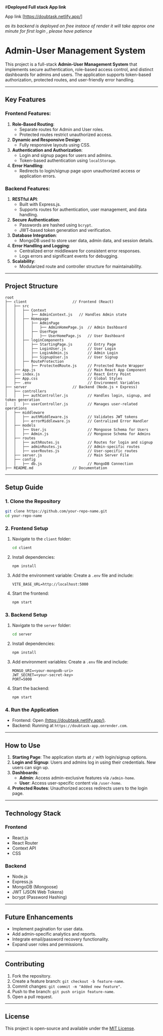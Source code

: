 
#**Deployed Full stack App link**

App link [https://doubtask.netlify.app/]

*as its backend is deployed on free instace of render it will take approx one minute for first login , please have patience* 

# **Admin-User Management System**

This project is a full-stack **Admin-User Management System** that implements secure authentication, role-based access control, and distinct dashboards for admins and users. The application supports token-based authorization, protected routes, and user-friendly error handling.

---

## **Key Features**

### **Frontend Features:**
1. **Role-Based Routing**:
   - Separate routes for Admin and User roles.
   - Protected routes restrict unauthorized access.
2. **Dynamic and Responsive Design**:
   - Fully responsive layouts using CSS.
3. **Authentication and Authorization**:
   - Login and signup pages for users and admins.
   - Token-based authentication using `localStorage`.
4. **Error Handling**:
   - Redirects to login/signup page upon unauthorized access or application errors.

### **Backend Features:**
1. **RESTful API**:
   - Built with Express.js.
   - Supports routes for authentication, user management, and data handling.
2. **Secure Authentication**:
   - Passwords are hashed using `bcrypt`.
   - JWT-based token generation and verification.
3. **Database Integration**:
   - MongoDB used to store user data, admin data, and session details.
4. **Error Handling and Logging**:
   - Centralized error middleware for consistent error responses.
   - Logs errors and significant events for debugging.
5. **Scalability**:
   - Modularized route and controller structure for maintainability.

---

## **Project Structure**

```
root
├── client                     // Frontend (React)
│   ├── src
│   │   ├── Context
│   │   │   ├── AdminContext.js   // Handles Admin state
│   │   ├── Homepage
│   │   │   ├── AdminPage
│   │   │   │   ├── AdminHomePage.js  // Admin Dashboard
│   │   │   ├── UserPage
│   │   │   │   ├── UserHomePage.js   // User Dashboard
│   │   ├── loginComponents
│   │   │   ├── StartingPage.js       // Entry Page
│   │   │   ├── LoginUser.js          // User Login
│   │   │   ├── LoginAdmin.js         // Admin Login
│   │   │   ├── SignupUser.js         // User Signup
│   │   ├── RouteProtection
│   │   │   ├── ProtectedRoute.js     // Protected Route Wrapper
│   ├── App.js                        // Main React App Component
│   ├── index.js                      // React Entry Point
│   ├── App.css                       // Global Styles
│   ├── .env                          // Environment Variables
├── server                     // Backend (Node.js + Express)
│   ├── controllers
│   │   ├── authController.js         // Handles login, signup, and token generation
│   │   ├── userController.js         // Manages user-related operations
│   ├── middleware
│   │   ├── authMiddleware.js         // Validates JWT tokens
│   │   ├── errorMiddleware.js        // Centralized Error Handler
│   ├── models
│   │   ├── User.js                   // Mongoose Schema for Users
│   │   ├── Admin.js                  // Mongoose Schema for Admins
│   ├── routes
│   │   ├── authRoutes.js             // Routes for login and signup
│   │   ├── adminRoutes.js            // Admin-specific routes
│   │   ├── userRoutes.js             // User-specific routes
│   ├── server.js                     // Main Server File
│   ├── config
│   │   ├── db.js                     // MongoDB Connection
├── README.md                  // Documentation
```

---

## **Setup Guide**

### **1. Clone the Repository**
```bash
git clone https://github.com/your-repo-name.git
cd your-repo-name
```

### **2. Frontend Setup**
1. Navigate to the `client` folder:
   ```bash
   cd client
   ```
2. Install dependencies:
   ```bash
   npm install
   ```
3. Add the environment variable:
   Create a `.env` file and include:
   ```plaintext
   VITE_BASE_URL=http://localhost:5000
   ```
4. Start the frontend:
   ```bash
   npm start
   ```

### **3. Backend Setup**
1. Navigate to the `server` folder:
   ```bash
   cd server
   ```
2. Install dependencies:
   ```bash
   npm install
   ```
3. Add environment variables:
   Create a `.env` file and include:
   ```plaintext
   MONGO_URI=<your-mongodb-uri>
   JWT_SECRET=<your-secret-key>
   PORT=5000
   ```
4. Start the backend:
   ```bash
   npm start
   ```

### **4. Run the Application**
- Frontend: Open [(https://doubtask.netlify.app/)]([https://doubtask.netlify.app/]).
- Backend: Running at `https://doubtask-app.onrender.com`.

---

## **How to Use**

1. **Starting Page**: The application starts at `/` with login/signup options.
2. **Login and Signup**: Users and admins log in using their credentials. New users can sign up.
3. **Dashboards**:
   - **Admin**: Access admin-exclusive features via `/admin-home`.
   - **User**: Access user-specific content via `/user-home`.
4. **Protected Routes**: Unauthorized access redirects users to the login page.

---

## **Technology Stack**

### **Frontend**
- React.js
- React Router
- Context API
- CSS

### **Backend**
- Node.js
- Express.js
- MongoDB (Mongoose)
- JWT (JSON Web Tokens)
- bcrypt (Password Hashing)

---

## **Future Enhancements**
- Implement pagination for user data.
- Add admin-specific analytics and reports.
- Integrate email/password recovery functionality.
- Expand user roles and permissions.

---

## **Contributing**
1. Fork the repository.
2. Create a feature branch: `git checkout -b feature-name`.
3. Commit changes: `git commit -m "Added new feature"`.
4. Push to the branch: `git push origin feature-name`.
5. Open a pull request.

---

## **License**
This project is open-source and available under the [MIT License](LICENSE).
